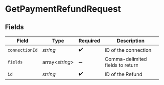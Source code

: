 # GetPaymentRefundRequest


## Fields

| Field                            | Type                             | Required                         | Description                      |
| -------------------------------- | -------------------------------- | -------------------------------- | -------------------------------- |
| `connectionId`                   | *string*                         | :heavy_check_mark:               | ID of the connection             |
| `fields`                         | array<*string*>                  | :heavy_minus_sign:               | Comma-delimited fields to return |
| `id`                             | *string*                         | :heavy_check_mark:               | ID of the Refund                 |